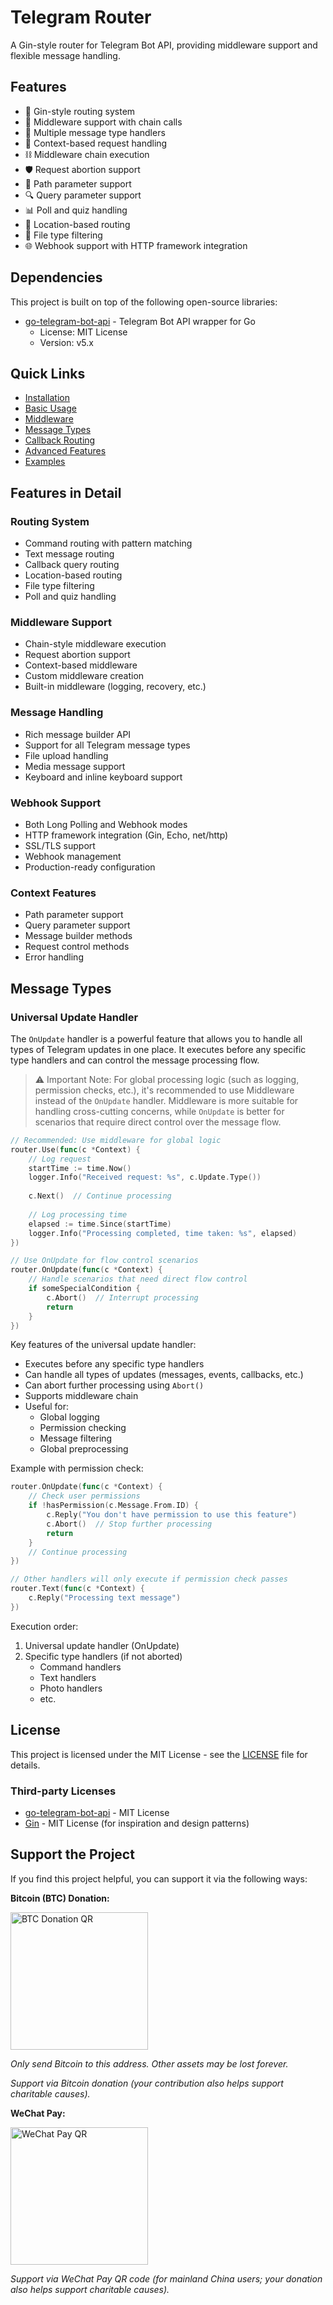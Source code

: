 # Telegram Router

A Gin-style router for Telegram Bot API, providing middleware support and flexible message handling.

## Features

- 🚀 Gin-style routing system
- 🔌 Middleware support with chain calls
- 📝 Multiple message type handlers
- 🔄 Context-based request handling
- ⛓️ Middleware chain execution
- 🛡️ Request abortion support
- 🎯 Path parameter support
- 🔍 Query parameter support
- 📊 Poll and quiz handling
- 📍 Location-based routing
- 📁 File type filtering
- 🌐 Webhook support with HTTP framework integration

## Dependencies

This project is built on top of the following open-source libraries:

- [go-telegram-bot-api](https://github.com/go-telegram-bot-api/telegram-bot-api) - Telegram Bot API wrapper for Go
  - License: MIT License
  - Version: v5.x

## Quick Links

- [Installation](installation.md)
- [Basic Usage](basic-usage.md)
- [Middleware](middleware.md)
- [Message Types](message-types.md)
- [Callback Routing](callback-routing.md)
- [Advanced Features](advanced-features.md)
- [Examples](examples.md)

## Features in Detail

### Routing System
- Command routing with pattern matching
- Text message routing
- Callback query routing
- Location-based routing
- File type filtering
- Poll and quiz handling

### Middleware Support
- Chain-style middleware execution
- Request abortion support
- Context-based middleware
- Custom middleware creation
- Built-in middleware (logging, recovery, etc.)

### Message Handling
- Rich message builder API
- Support for all Telegram message types
- File upload handling
- Media message support
- Keyboard and inline keyboard support

### Webhook Support
- Both Long Polling and Webhook modes
- HTTP framework integration (Gin, Echo, net/http)
- SSL/TLS support
- Webhook management
- Production-ready configuration

### Context Features
- Path parameter support
- Query parameter support
- Message builder methods
- Request control methods
- Error handling

## Message Types

### Universal Update Handler

The `OnUpdate` handler is a powerful feature that allows you to handle all types of Telegram updates in one place. It executes before any specific type handlers and can control the message processing flow.

> ⚠️ Important Note: For global processing logic (such as logging, permission checks, etc.), it's recommended to use Middleware instead of the `OnUpdate` handler. Middleware is more suitable for handling cross-cutting concerns, while `OnUpdate` is better for scenarios that require direct control over the message flow.

```go
// Recommended: Use middleware for global logic
router.Use(func(c *Context) {
    // Log request
    startTime := time.Now()
    logger.Info("Received request: %s", c.Update.Type())
    
    c.Next()  // Continue processing
    
    // Log processing time
    elapsed := time.Since(startTime)
    logger.Info("Processing completed, time taken: %s", elapsed)
})

// Use OnUpdate for flow control scenarios
router.OnUpdate(func(c *Context) {
    // Handle scenarios that need direct flow control
    if someSpecialCondition {
        c.Abort()  // Interrupt processing
        return
    }
})
```

Key features of the universal update handler:
- Executes before any specific type handlers
- Can handle all types of updates (messages, events, callbacks, etc.)
- Can abort further processing using `Abort()`
- Supports middleware chain
- Useful for:
  - Global logging
  - Permission checking
  - Message filtering
  - Global preprocessing

Example with permission check:
```go
router.OnUpdate(func(c *Context) {
    // Check user permissions
    if !hasPermission(c.Message.From.ID) {
        c.Reply("You don't have permission to use this feature")
        c.Abort()  // Stop further processing
        return
    }
    // Continue processing
})

// Other handlers will only execute if permission check passes
router.Text(func(c *Context) {
    c.Reply("Processing text message")
})
```

Execution order:
1. Universal update handler (OnUpdate)
2. Specific type handlers (if not aborted)
   - Command handlers
   - Text handlers
   - Photo handlers
   - etc.

## License

This project is licensed under the MIT License - see the [LICENSE](../../LICENSE) file for details.

### Third-party Licenses

- [go-telegram-bot-api](https://github.com/go-telegram-bot-api/telegram-bot-api/blob/master/LICENSE) - MIT License
- [Gin](https://github.com/gin-gonic/gin/blob/master/LICENSE) - MIT License (for inspiration and design patterns)

## Support the Project

If you find this project helpful, you can support it via the following ways:

**Bitcoin (BTC) Donation:**

<img src="../btc.jpeg" alt="BTC Donation QR" width="220" />

*Only send Bitcoin to this address. Other assets may be lost forever.*

*Support via Bitcoin donation (your contribution also helps support charitable causes).*

**WeChat Pay:**

<img src="../wechat.jpg" alt="WeChat Pay QR" width="220" />

*Support via WeChat Pay QR code (for mainland China users; your donation also helps support charitable causes).* 